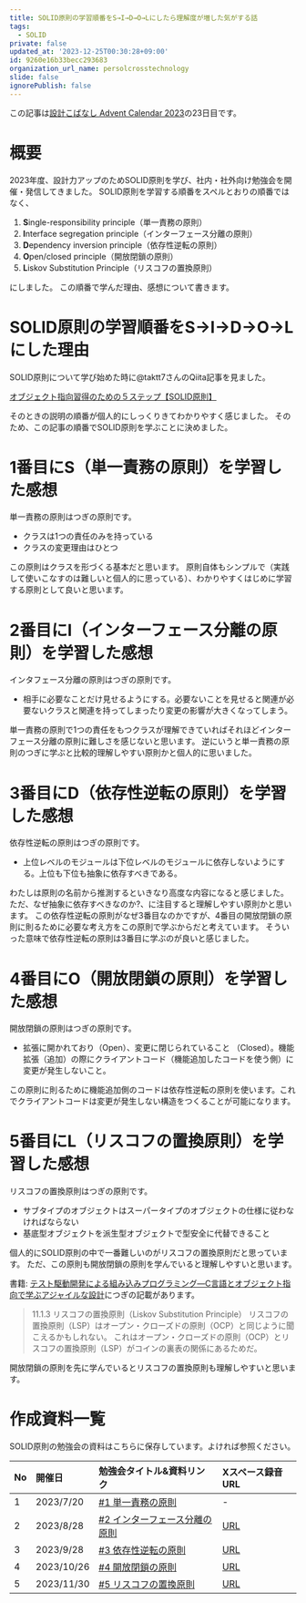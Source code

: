 ```yaml
---
title: SOLID原則の学習順番をS→I→D→O→Lにしたら理解度が増した気がする話
tags:
  - SOLID
private: false
updated_at: '2023-12-25T00:30:28+09:00'
id: 9260e16b33becc293683
organization_url_name: persolcrosstechnology
slide: false
ignorePublish: false
---
```

この記事は[設計こばなし Advent Calendar 2023](https://qiita.com/advent-calendar/2023/software_design_talk)の23日目です。

# 概要
2023年度、設計力アップのためSOLID原則を学び、社内・社外向け勉強会を開催・発信してきました。
SOLID原則を学習する順番をスペルとおりの順番ではなく、

1. **S**ingle-responsibility principle（単一責務の原則）
2. **I**nterface segregation principle（インターフェース分離の原則）
3. **D**ependency inversion principle（依存性逆転の原則）
4. **O**pen/closed principle（開放閉鎖の原則）
5. **L**iskov Substitution Principle（リスコフの置換原則）

にしました。
この順番で学んだ理由、感想について書きます。


# SOLID原則の学習順番をS→I→D→O→Lにした理由
SOLID原則について学び始めた時に@taktt7さんのQiita記事を見ました。

[オブジェクト指向習得のための５ステップ【SOLID原則】](https://qiita.com/taktt7/items/af90960f580373f3bb9b)

そのときの説明の順番が個人的にしっくりきてわかりやすく感じました。
そのため、この記事の順番でSOLID原則を学ぶことに決めました。


# 1番目にS（単一責務の原則）を学習した感想
単一責務の原則はつぎの原則です。

* クラスは1つの責任のみを持っている
* クラスの変更理由はひとつ

この原則はクラスを形づくる基本だと思います。
原則自体もシンプルで（実践して使いこなすのは難しいと個人的に思っている）、わかりやすくはじめに学習する原則として良いと思います。

# 2番目にI（インターフェース分離の原則）を学習した感想
インタフェース分離の原則はつぎの原則です。

* 相手に必要なことだけ見せるようにする。必要ないことを見せると関連が必要ないクラスと関連を持ってしまったり変更の影響が大きくなってしまう。

単一責務の原則で1つの責任をもつクラスが理解できていればそれほどインターフェース分離の原則に難しさを感じないと思います。
逆にいうと単一責務の原則のつぎに学ぶと比較的理解しやすい原則かと個人的に思いました。

# 3番目にD（依存性逆転の原則）を学習した感想
依存性逆転の原則はつぎの原則です。

* 上位レベルのモジュールは下位レベルのモジュールに依存しないようにする。上位も下位も抽象に依存すべきである。

わたしは原則の名前から推測するといきなり高度な内容になると感じました。
ただ、なぜ抽象に依存すべきなのか?、に注目すると理解しやすい原則かと思います。
この依存性逆転の原則がなぜ3番目なのかですが、4番目の開放閉鎖の原則に則るために必要な考え方をこの原則で学ぶからだと考えています。
そういった意味で依存性逆転の原則は3番目に学ぶのが良いと感じました。

# 4番目にO（開放閉鎖の原則）を学習した感想
開放閉鎖の原則はつぎの原則です。

* 拡張に開かれており（Open）、変更に閉じられていること （Closed）。機能拡張（追加）の際にクライアントコード（機能追加したコードを使う側）に変更が発生しないこと。

この原則に則るために機能追加側のコードは依存性逆転の原則を使います。これでクライアントコードは変更が発生しない構造をつくることが可能になります。


# 5番目にL（リスコフの置換原則）を学習した感想
リスコフの置換原則はつぎの原則です。

* サブタイプのオブジェクトはスーパータイプのオブジェクトの仕様に従わなければならない
* 基底型オブジェクトを派生型オブジェクトで型安全に代替できること

個人的にSOLID原則の中で一番難しいのがリスコフの置換原則だと思っています。
ただ、この原則も開放閉鎖の原則を学んでいると理解しやすいと思います。

書籍: [テスト駆動開発による組み込みプログラミング―C言語とオブジェクト指向で学ぶアジャイルな設計](https://www.oreilly.co.jp/books/9784873116143/)につぎの記載があります。

> 11.1.3 リスコフの置換原則（Liskov Substitution Principle）
> リスコフの置換原則（LSP）はオープン・クローズドの原則（OCP）と同じように聞こえるかもしれない。
> これはオープン・クローズドの原則（OCP）とリスコフの置換原則（LSP）がコインの裏表の関係にあるためだ。

開放閉鎖の原則を先に学んでいるとリスコフの置換原則も理解しやすいと思います。


# 作成資料一覧
SOLID原則の勉強会の資料はこちらに保存しています。よければ参照ください。

| No | 開催日 | 勉強会タイトル&資料リンク | Xスペース録音URL |
|:-----------|:------------|:------------|:------------|
| 1       | 2023/7/20        | [#1 単一責務の原則](https://www.docswell.com/s/juraruming/K98M19-2023-07-20-143150)         | -         |
| 2       | 2023/8/28        | [#2 インターフェース分離の原則](https://www.docswell.com/s/juraruming/KJLWEM-2023-08-28-005645)         | [URL](https://twitter.com/i/spaces/1lDGLnPowBZxm?s=20)         |
| 3       | 2023/9/28        | [#3 依存性逆転の原則](https://www.docswell.com/s/juraruming/5EN9ME-2023-09-28-065704)         | [URL](https://twitter.com/i/spaces/1YqKDoZgMvzxV)         |
| 4       | 2023/10/26        | [#4 開放閉鎖の原則](https://www.docswell.com/s/juraruming/5LL836-2023-10-26-074605)         | [URL](https://twitter.com/i/spaces/1nAKEaOpWzVKL)         |
| 5       | 2023/11/30        | [#5 リスコフの置換原則](https://www.docswell.com/s/juraruming/Z6Y8X7-2023-11-30-081051)         | [URL](https://twitter.com/i/spaces/1rmGPMWRdQdJN)         |
